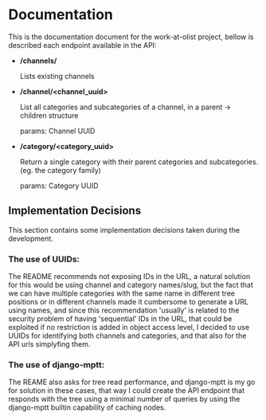 # Documentation

This is the documentation document for the work-at-olist project, bellow is
described each endpoint available in the API:

* **/channels/**

    Lists existing channels

* **/channel/<channel_uuid>**

    List all categories and subcategories of a channel, in a parent -> children
    structure

    params: Channel UUID

* **/category/<category_uuid>**

    Return a single category with their parent categories and subcategories.
    (eg. the category family)

    params: Category UUID


## Implementation Decisions

This section contains some implementation decisions taken during the
development.

### The use of UUIDs:

The README recommends not exposing IDs in the URL, a natural solution for this
would be using channel and category names/slug, but the fact that we can have
multiple categories with the same name in different tree positions or in
different channels made it cumbersome to generate a URL using names, and since
this recommendation 'usually' is related to the security problem of having
'sequential' IDs in the URL, that could be exploited if no restriction is added in
object access level, I decided to use UUIDs for identifying both channels and
categories, and that also for the API urls simplyfing them.

### The use of django-mptt:

The REAME also asks for tree read performance, and django-mptt is my go for
solution in these cases, that way I could create the API endpoint that responds
with the tree using a minimal number of queries by using the django-mptt
builtin capability of caching nodes.
